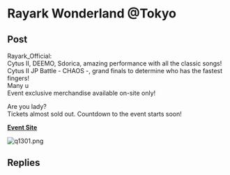 # Rayark Wonderland @Tokyo
## Post
Rayark_Official:<br>
Cytus II, DEEMO, Sdorica, amazing performance with all the classic songs!<br>
Cytus II JP Battle - CHAOS -, grand finals to determine who has the fastest fingers!<br>
Many u<br>
Event exclusive merchandise available on-site only!

Are you lady?<br>
Tickets almost sold out. Countdown to the event starts soon!

[**Event Site**](https://wonderland2019.rayark.jp/)

![q1301.png](\attachments\q1301.png)
## Replies
